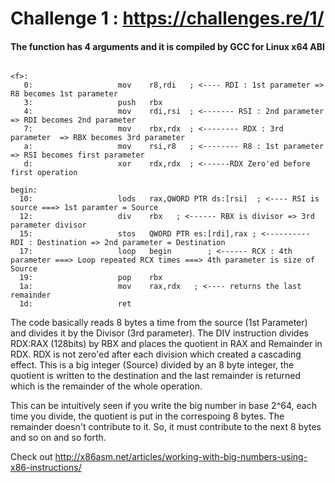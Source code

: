 # Challenge 1 : https://challenges.re/1/

#### The function has 4 arguments and it is compiled by GCC for Linux x64 ABI

````assembly

<f>:
   0:                   mov    r8,rdi   ; <---- RDI : 1st parameter => R8 becomes 1st parameter
   3:                   push   rbx             
   4:                   mov    rdi,rsi  ; <------- RSI : 2nd parameter => RDI becomes 2nd parameter
   7:                   mov    rbx,rdx  ; <-------- RDX : 3rd parameter  => RBX becomes 3rd parameter
   a:                   mov    rsi,r8   ; <-------- R8 : 1st parameter => RSI becomes first parameter
   d:                   xor    rdx,rdx  ; <------RDX Zero'ed before first operation

begin:
  10:                   lods   rax,QWORD PTR ds:[rsi]  ; <---- RSI is source ===> 1st paramter = Source
  12:                   div    rbx   ; <------ RBX is divisor => 3rd parameter divisor
  15:                   stos   QWORD PTR es:[rdi],rax ; <---------- RDI : Destination => 2nd parameter = Destination
  17:                   loop   begin        ; <------ RCX : 4th parameter ===> Loop repeated RCX times ===> 4th parameter is size of Source
  19:                   pop    rbx
  1a:                   mov    rax,rdx   ; <---- returns the last remainder
  1d:                   ret

````

The code basically reads 8 bytes a time from the source (1st Parameter) and divides it by the Divisor (3rd parameter). The DIV instruction divides RDX:RAX (128bits) by RBX and places the quotient in RAX and Remainder in RDX. RDX is not zero'ed after each division which created a cascading effect. This is a big integer (Source) divided by an 8 byte integer, the quotient is written to the destination and the last remainder is returned which is the remainder of the whole operation. 

This can be intuitively seen if you write the big number in base 2^64, each time you divide, the quotient is put in the correspoing 8 bytes. The remainder doesn't contribute to it. So, it must contribute to the next 8 bytes and so on and so forth.

Check out http://x86asm.net/articles/working-with-big-numbers-using-x86-instructions/ 
